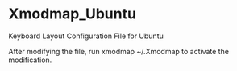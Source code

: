 # Xmodmap_Ubuntu
Keyboard Layout Configuration File for Ubuntu

After modifying the file, run xmodmap ~/.Xmodmap to activate the modification.
